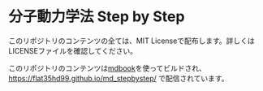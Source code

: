 # 分子動力学法 Step by Step

このリポジトリのコンテンツの全ては、MIT Licenseで配布します。詳しくはLICENSEファイルを確認してください。

このリポジトリのコンテンツは[mdbook](https://github.com/rust-lang/mdBook)を使ってビルドされ、https://flat35hd99.github.io/md_stepbystep/ で配信されています。
